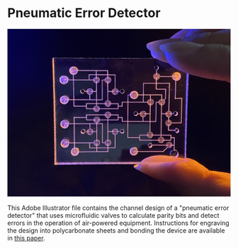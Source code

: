 # Pneumatic Error Detector

![alt text](error_detector.jpeg)

This Adobe Illustrator file contains the channel design of a "pneumatic error detector" that uses microfluidic valves to calculate parity bits and detect errors in the operation of air-powered equipment.  Instructions for engraving the design into polycarbonate sheets and bonding the device are available in [this paper](https://arxiv.org/abs/2401.16500).